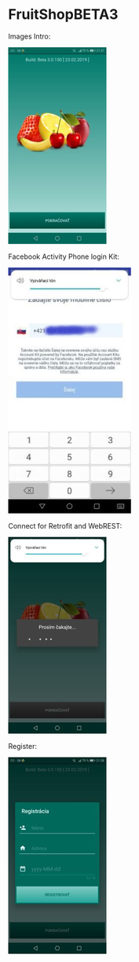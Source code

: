 # FruitShopBETA3

Images Intro:


![alt text](https://github.com/michalfujak/FruitShopBETA3/blob/master/screenshot/images1.jpg "images1")

Facebook Activity Phone login Kit:

![alt text](https://github.com/michalfujak/FruitShopBETA3/blob/master/screenshot/images2.jpg "images2")


Connect for Retrofit and WebREST:

![alt text](https://github.com/michalfujak/FruitShopBETA3/blob/master/screenshot/images3.jpg "images3")

Register:

![alt text](https://github.com/michalfujak/FruitShopBETA3/blob/master/screenshot/images4.jpg "images4")



